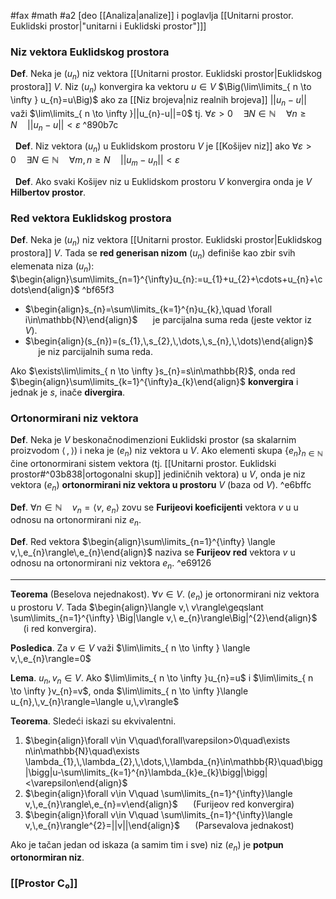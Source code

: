 #fax #math #a2 [deo [[Analiza|analize]] i poglavlja [[Unitarni prostor. Euklidski prostor|"unitarni i Euklidski prostor"]]]

### Niz vektora Euklidskog prostora
**Def**. Neka je $(u_{n})$ niz vektora [[Unitarni prostor. Euklidski prostor|Euklidskog prostora]] $V$. Niz $(u_{n})$ konvergira ka vektoru $u\in V$  $\Big(\lim\limits_{ n \to \infty } u_{n}=u\Big)$ ako za [[Niz brojeva|niz realnih brojeva]] $||u_{n} −u||$ važi $\lim\limits_{ n \to \infty }||u_{n}-u||=0$ 
tj. $\forall\varepsilon>0 \quad\exists N\in\mathbb{N}\quad\forall n\geqslant N\quad||u_{n}-u||<\varepsilon$ ^890b7c

$\:$
**Def**. Niz vektora $(u_{n})$ u Euklidskom prostoru $V$ je [[Košijev niz]] ako 
$\forall\varepsilon>0 \quad\exists N\in\mathbb{N}\quad\forall m,\,n\geqslant N\quad||u_{m}-u_{n}||<\varepsilon$

$\:$
**Def**. Ako svaki Košijev niz u Euklidskom prostoru $V$ konvergira onda je $V$ **Hilbertov prostor**.

### Red vektora Euklidskog prostora
**Def**. Neka je $(u_{n})$ niz vektora [[Unitarni prostor. Euklidski prostor|Euklidskog prostora]] $V$. Tada se **red generisan nizom** $(u_{n})$ definiše kao zbir svih elemenata niza $(u_{n})$:
$\begin{align}\sum\limits_{n=1}^{\infty}u_{n}:=u_{1}+u_{2}+\cdots+u_{n}+\cdots\end{align}$ ^bf65f3
- $\begin{align}s_{n}=\sum\limits_{k=1}^{n}u_{k},\quad \forall i\in\mathbb{N}\end{align}$ $\quad$ je parcijalna suma reda (jeste vektor iz $V$).
- $\begin{align}(s_{n})=(s_{1},\,s_{2},\,\dots,\,s_{n},\,\dots)\end{align}$ $\quad$ je niz parcijalnih suma reda.

Ako $\exists\lim\limits_{ n \to \infty }s_{n}=s\in\mathbb{R}$, onda red $\begin{align}\sum\limits_{k=1}^{\infty}a_{k}\end{align}$ **konvergira** i jednak je $s$, inače **divergira**. 

### Ortonormirani niz vektora
**Def**. Neka je $V$ beskonačnodimenzioni Euklidski prostor (sa skalarnim proizvodom $\langle\, ,\,\rangle$) i neka je $(e_{n})$ niz vektora u $V$. Ako elementi skupa $\{e_{n}\}_{n\in\mathbb{N}}$ čine ortonormirani sistem vektora (tj. [[Unitarni prostor. Euklidski prostor#^03b838|ortogonalni skup]] jediničnih vektora) u $V$, onda je niz vektora $(e_{n})$ **ortonormirani niz vektora u prostoru** $V$ (baza od $V$). ^e6bffc

**Def**. $\forall n \in \mathbb{N}\quad v_{n}= \langle v,\ e_{n}\rangle$ zovu se **Furijeovi koeficijenti** vektora $v$ u u odnosu na ortonormirani niz $e_{n}$. 

**Def**. Red vektora $\begin{align}\sum\limits_{n=1}^{\infty} \langle v,\,e_{n}\rangle\,e_{n}\end{align}$ naziva se **Furijeov red** vektora $v$ u odnosu na ortonormirani niz vektora $e_{n}$. ^e69126

___
**Teorema** (Beselova nejednakost). $\forall v\in V$. $(e_{n})$ je ortonormirani niz vektora u prostoru $V$. Tada $\begin{align}\langle v,\ v\rangle\geqslant \sum\limits_{n=1}^{\infty} \Big|\langle v,\ e_{n}\rangle\Big|^{2}\end{align}$ $\quad$ (i red konvergira).

**Posledica**. Za $v\in V$ važi $\lim\limits_{ n \to \infty } \langle v,\,e_{n}\rangle=0$

**Lema**. $u_{n},\,v_{n}\in V$. Ako $\lim\limits_{ n \to \infty }u_{n}=u$ i $\lim\limits_{ n \to \infty }v_{n}=v$, onda $\lim\limits_{ n \to \infty }\langle u_{n},\,v_{n}\rangle=\langle u,\,v\rangle$

**Teorema**. Sledeći iskazi su ekvivalentni.
1. $\begin{align}\forall v\in V\quad\forall\varepsilon>0\quad\exists n\in\mathbb{N}\quad\exists \lambda_{1},\,\lambda_{2},\,\dots,\,\lambda_{n}\in\mathbb{R}\quad\bigg|\bigg|u-\sum\limits_{k=1}^{n}\lambda_{k}e_{k}\bigg|\bigg|<\varepsilon\end{align}$
2. $\begin{align}\forall v\in V\quad \sum\limits_{n=1}^{\infty}\langle v,\,e_{n}\rangle\,e_{n}=v\end{align}$ $\quad$ (Furijeov red konvergira)
3. $\begin{align}\forall v\in V\quad \sum\limits_{n=1}^{\infty}\langle v,\,e_{n}\rangle^{2}=||v||\end{align}$ $\quad$ (Parsevalova jednakost)

Ako je tačan jedan od iskaza (a samim tim i sve) niz $(e_{n})$ je **potpun ortonormiran niz**.
### [[Prostor C₀]]